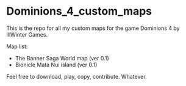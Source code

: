# Dominions_4_custom_maps
This is the repo for all my custom maps for the game Dominions 4 by IllWinter Games.

Map list:
  - The Banner Saga World map (ver 0.1)
  - Bionicle Mata Nui island (ver 0.1)


Feel free to download, play, copy, contribute. Whatever.
